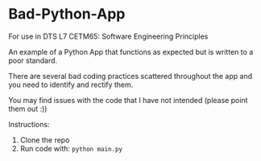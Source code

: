 # Bad-Python-App
For use in DTS L7 CETM65: Software Engineering Principles

An example of a Python App that functions as expected but is written to a poor standard.

There are several bad coding practices scattered throughout the app and you need to identify and rectify them.

You may find issues with the code that I have not intended (please point them out :))


Instructions:

  1. Clone the repo
  2. Run code with:
    ``` python main.py ```
   
